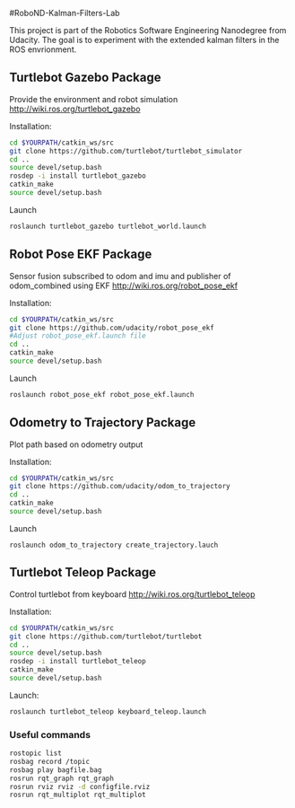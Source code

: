 #RoboND-Kalman-Filters-Lab

This project is part of the Robotics Software Engineering Nanodegree from Udacity. 
The goal is to experiment with the extended kalman filters in the ROS envrionment. 


## Turtlebot Gazebo Package
Provide the environment and robot simulation
http://wiki.ros.org/turtlebot_gazebo

Installation:
```bash
cd $YOURPATH/catkin_ws/src
git clone https://github.com/turtlebot/turtlebot_simulator
cd .. 
source devel/setup.bash
rosdep -i install turtlebot_gazebo
catkin_make
source devel/setup.bash
```

Launch
```bash
roslaunch turtlebot_gazebo turtlebot_world.launch
```

## Robot Pose EKF Package
Sensor fusion subscribed to odom and imu and publisher of odom_combined using EKF
http://wiki.ros.org/robot_pose_ekf

Installation:
```bash
cd $YOURPATH/catkin_ws/src
git clone https://github.com/udacity/robot_pose_ekf 
#Adjust robot_pose_ekf.launch file
cd ..
catkin_make
source devel/setup.bash
```

Launch
```bash
roslaunch robot_pose_ekf robot_pose_ekf.launch
```


## Odometry to Trajectory Package
Plot path based on odometry output

Installation:
```bash
cd $YOURPATH/catkin_ws/src
git clone https://github.com/udacity/odom_to_trajectory
cd ..
catkin_make
source devel/setup.bash
```

Launch
```
roslaunch odom_to_trajectory create_trajectory.lauch
```

## Turtlebot Teleop Package
Control turtlebot from keyboard
http://wiki.ros.org/turtlebot_teleop

Installation:
```bash
cd $YOURPATH/catkin_ws/src
git clone https://github.com/turtlebot/turtlebot
cd ..
source devel/setup.bash
rosdep -i install turtlebot_teleop
catkin_make
source devel/setup.bash
```

Launch:
```bash
roslaunch turtlebot_teleop keyboard_teleop.launch
```



### Useful commands
```bash
rostopic list
rosbag record /topic
rosbag play bagfile.bag
rosrun rqt_graph rqt_graph
rosrun rviz rviz -d configfile.rviz
rosrun rqt_multiplot rqt_multiplot
```

